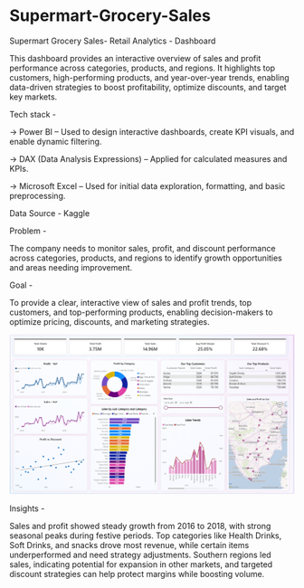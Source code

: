 # Supermart-Grocery-Sales
Supermart Grocery Sales- Retail Analytics - Dashboard

This dashboard provides an interactive overview of sales and profit performance across categories, products, and regions. It highlights top customers, high-performing products, and year-over-year trends, enabling data-driven strategies to boost profitability, optimize discounts, and target key markets.

Tech stack -

-> Power BI – Used to design interactive dashboards, create KPI visuals, and enable dynamic filtering. 

-> DAX (Data Analysis Expressions) – Applied for calculated measures and KPIs. 

-> Microsoft Excel – Used for initial data exploration, formatting, and basic preprocessing.

Data Source - Kaggle

Problem - 

The company needs to monitor sales, profit, and discount performance across categories, products, and regions to identify growth opportunities and areas needing improvement.

Goal - 

To provide a clear, interactive view of sales and profit trends, top customers, and top-performing products, enabling decision-makers to optimize pricing, discounts, and marketing strategies.


![Dashboard Preview](https://github.com/rupaharshita/Supermart-Grocery-Sales/blob/main/Supermart%20Grocery%20Dashboard.png)

Insights - 

Sales and profit showed steady growth from 2016 to 2018, with strong seasonal peaks during festive periods. Top categories like Health Drinks, Soft Drinks, and snacks drove most revenue, while certain items underperformed and need strategy adjustments. Southern regions led sales, indicating potential for expansion in other markets, and targeted discount strategies can help protect margins while boosting volume.
